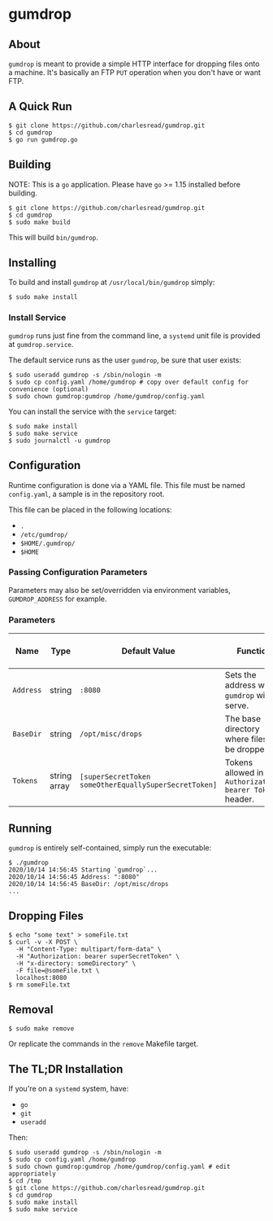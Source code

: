 # gumdrop

## About

`gumdrop` is meant to provide a simple HTTP interface for dropping files onto a machine.  It's basically an FTP `PUT` operation when you don't have or want FTP.

## A Quick Run

```shell script
$ git clone https://github.com/charlesread/gumdrop.git
$ cd gumdrop
$ go run gumdrop.go
```

## Building

NOTE: This is a `go` application.  Please have `go` >= 1.15 installed before building.

```shell script
$ git clone https://github.com/charlesread/gumdrop.git
$ cd gumdrop
$ sudo make build
```

This will build `bin/gumdrop`.

## Installing

To build and install `gumdrop` at `/usr/local/bin/gumdrop` simply:

```shell script
$ sudo make install
``` 

### Install Service

`gumdrop` runs just fine from the command line, a `systemd` unit file is provided at `gumdrop.service`.

The default service runs as the user `gumdrop`, be sure that user exists:

```shell script
$ sudo useradd gumdrop -s /sbin/nologin -m
$ sudo cp config.yaml /home/gumdrop # copy over default config for convenience (optional)
$ sudo chown gumdrop:gumdrop /home/gumdrop/config.yaml
```

You can install the service with the `service` target:

```shell script
$ sudo make install
$ sudo make service
$ sudo journalctl -u gumdrop
```

## Configuration

Runtime configuration is done via a YAML file. This file must be named `config.yaml`, a sample is in the repository root.

This file can be placed in the following locations:

* `.`
* `/etc/gumdrop/`
* `$HOME/.gumdrop/`
* `$HOME`

### Passing Configuration Parameters

Parameters may also be set/overridden via environment variables, `GUMDROP_ADDRESS` for example.

### Parameters

| Name | Type | Default Value | Function | Environment Variable Override |
| ---- | ---- |-------------- | -------- | ----------------------------- |
| `Address` | string | `:8080` | Sets the address where `gumdrop` will serve. | `GUMDROP_ADDRESS` |
| `BaseDir` | string | `/opt/misc/drops` | The base directory where files will be dropped. | `GUMDROP_BASEDIR` |
| `Tokens` | string array | `[superSecretToken someOtherEquallySuperSecretToken]` | Tokens allowed in `Authorization: bearer Token` header. | _not available_ | 


## Running

`gumdrop` is entirely self-contained, simply run the executable:

```shell script
$ ./gumdrop
2020/10/14 14:56:45 Starting `gumdrop`...
2020/10/14 14:56:45 Address: ":8080"
2020/10/14 14:56:45 BaseDir: /opt/misc/drops
...
```

## Dropping Files

```shell script
$ echo "some text" > someFile.txt
$ curl -v -X POST \
  -H "Content-Type: multipart/form-data" \
  -H "Authorization: bearer superSecretToken" \
  -H "x-directory: someDirectory" \
  -F file=@someFile.txt \
  localhost:8080
$ rm someFile.txt
```
## Removal

```shell script
$ sudo make remove
```

Or replicate the commands in the `remove` Makefile target.

## The TL;DR Installation

If you're on a `systemd` system, have:

* `go`
* `git`
* `useradd`

Then:

```shell script
$ sudo useradd gumdrop -s /sbin/nologin -m
$ sudo cp config.yaml /home/gumdrop
$ sudo chown gumdrop:gumdrop /home/gumdrop/config.yaml # edit appropriately
$ cd /tmp
$ git clone https://github.com/charlesread/gumdrop.git
$ cd gumdrop
$ sudo make install
$ sudo make service
```